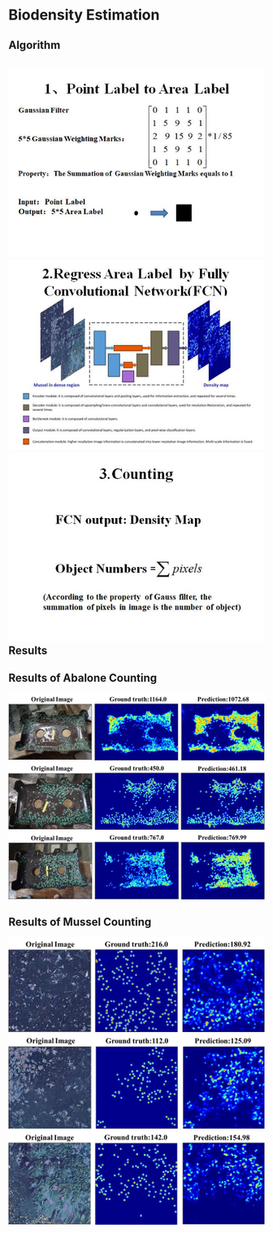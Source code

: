 Biodensity Estimation
=====================
Algorithm
-----------------
![](https://github.com/JackFrost168/Biodensity-Estimation/raw/master/imgs/ppt1.jpg)
![](https://github.com/JackFrost168/Biodensity-Estimation/raw/master/imgs/ppt2.jpg)
![](https://github.com/JackFrost168/Biodensity-Estimation/raw/master/imgs/ppt3.jpg)
Results
-------

Results of Abalone Counting
---------------------------
![](https://github.com/JackFrost168/Biodensity-Estimation/raw/master/imgs/Abalone1.png)
![](https://github.com/JackFrost168/Biodensity-Estimation/raw/master/imgs/Abalone2.png)
![](https://github.com/JackFrost168/Biodensity-Estimation/raw/master/imgs/Abalone3.png)

Results of Mussel Counting
--------------------------
![](https://github.com/JackFrost168/Biodensity-Estimation/raw/master/imgs/Mussel1.png)
![](https://github.com/JackFrost168/Biodensity-Estimation/raw/master/imgs/Mussel2.png)
![](https://github.com/JackFrost168/Biodensity-Estimation/raw/master/imgs/Mussel3.png)
